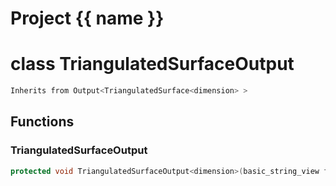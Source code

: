 <script setup>
import {useRoute} from 'vitepress'
const {path} = useRoute()
const tokens = path.split('/')
const words = tokens[2].split('-');
for (let i = 0; i < words.length; i++) {
    words[i] = words[i].charAt(0).toUpperCase() + words[i].slice(1);
    words[i] = words[i].replace('geode', 'Geode')
}
const name = words.join('-');
</script>
# Project {{ name }}

# class TriangulatedSurfaceOutput


```cpp
Inherits from Output<TriangulatedSurface<dimension> >
```



## Functions

### TriangulatedSurfaceOutput

```cpp
protected void TriangulatedSurfaceOutput<dimension>(basic_string_view filename)
```




